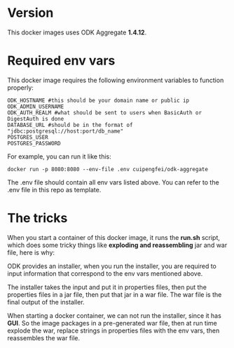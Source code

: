 
# Version

This docker images uses ODK Aggregate **1.4.12**.

# Required env vars
This docker image requires the following environment variables to function properly:

```
ODK_HOSTNAME #this should be your domain name or public ip
ODK_ADMIN_USERNAME
ODK_AUTH_REALM #what should be sent to users when BasicAuth or DigestAuth is done
DATABASE_URL #should be in the format of "jdbc:postgresql://host:port/db_name"
POSTGRES_USER
POSTGRES_PASSWORD
```

For example, you can run it like this:
```
docker run -p 8080:8080 --env-file .env cuipengfei/odk-aggregate
```

The .env file should contain all env vars listed above. You can refer to the .env file in this repo as template.

# The tricks

When you start a container of this docker image, it runs the **run.sh** script, which does some tricky things like **exploding and reassembling** jar and war file, here is why:

ODK provides an installer, when you run the installer, you are required to input information that correspond to the env vars mentioned above.

The installer takes the input and put it in properties files, then put the properties files in a jar file, then put that jar in a war file. The war file is the final output of the installer.

When starting a docker container, we can not run the installer, since it has **GUI**. So the image packages in a pre-generated war file, then at run time explode the war, replace strings in properties files with the env vars, then reassembles the war file.
